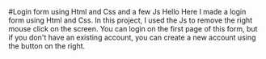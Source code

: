 #Login form using Html and Css and a few Js
Hello Here I made a login form using Html and Css. In this project, I used the Js to remove the right mouse click on the screen. 
You can login on the first page of this form, but if you don't have an existing account, you can create a new account using the button on the right.
